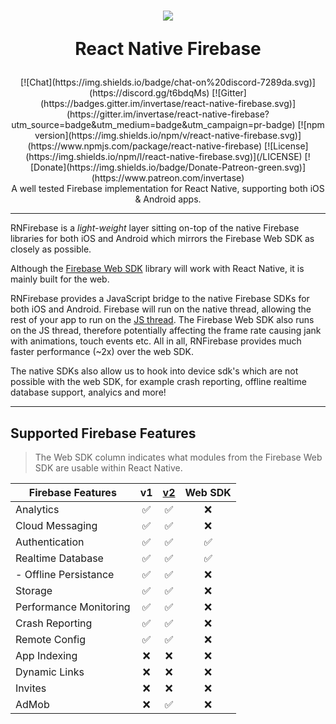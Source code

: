 
<h1 align="center">
  <img src="https://camo.githubusercontent.com/6c827e5a0bb91259f82a1f4923ab7efa4891b119/687474703a2f2f692e696d6775722e636f6d2f303158514c30782e706e67"/><br>

  React Native Firebase
</h1>

<div style="text-align: center;">
[![Chat](https://img.shields.io/badge/chat-on%20discord-7289da.svg)](https://discord.gg/t6bdqMs)
[![Gitter](https://badges.gitter.im/invertase/react-native-firebase.svg)](https://gitter.im/invertase/react-native-firebase?utm_source=badge&utm_medium=badge&utm_campaign=pr-badge)
[![npm version](https://img.shields.io/npm/v/react-native-firebase.svg)](https://www.npmjs.com/package/react-native-firebase)
[![License](https://img.shields.io/npm/l/react-native-firebase.svg)](/LICENSE)
[![Donate](https://img.shields.io/badge/Donate-Patreon-green.svg)](https://www.patreon.com/invertase)
<br />
A well tested Firebase implementation for React Native, supporting both iOS & Android apps.
</div>

---

RNFirebase is a _light-weight_ layer sitting on-top of the native Firebase libraries for both iOS and Android which mirrors the Firebase Web SDK as closely as possible.

Although the [Firebase Web SDK](https://www.npmjs.com/package/firebase) library will work with React Native, it is mainly built for the web.

RNFirebase provides a JavaScript bridge to the native Firebase SDKs for both iOS and Android. Firebase will run on the native thread, allowing the rest of your app to run on the [JS thread](https://facebook.github.io/react-native/docs/performance.html#javascript-frame-rate). The Firebase Web SDK also runs on the JS thread, therefore potentially affecting the frame rate causing jank with animations, touch events etc. All in all, RNFirebase provides much faster performance (~2x) over the web SDK.

The native SDKs also allow us to hook into device sdk's which are not possible with the web SDK, for example crash reporting, offline realtime database support, analyics and more!

---

## Supported Firebase Features
> The Web SDK column indicates what modules from the Firebase Web SDK are usable within React Native.

| Firebase Features      | v1  | [v2](https://github.com/invertase/react-native-firebase/pull/130)  | Web SDK |
| ---------------------- | :---: | :---: | :---: |
| Analytics              | ✅ | ✅ | ❌ |
| Cloud Messaging        | ✅ | ✅ | ❌ |
| Authentication         | ✅ | ✅ | ✅ |
| Realtime Database      | ✅ | ✅ | ✅ |
|  - Offline Persistance | ✅ | ✅ | ❌ |
| Storage                | ✅ | ✅ | ❌ |
| Performance Monitoring | ✅ | ✅ | ❌ |
| Crash Reporting        | ✅ | ✅ | ❌ |
| Remote Config          | ✅ | ✅ | ❌ |
| App Indexing           | ❌ | ❌ | ❌ |
| Dynamic Links          | ❌ | ❌ | ❌ |
| Invites                | ❌ | ❌ | ❌ |
| AdMob                  | ❌ | ✅ | ❌ |

